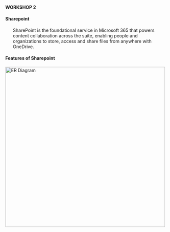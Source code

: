 ####  WORKSHOP 2
#### Sharepoint
<p> <ul>SharePoint is the foundational service in Microsoft 365 that powers content collaboration across the suite, enabling people and organizations to store, access and share files from anywhere with OneDrive.</ul></p>

#### Features of Sharepoint
<img width="500" alt="ER Diagram" src="https://user-images.githubusercontent.com/98137201/199834048-bae42974-dd00-4fe0-8380-5da8add5bec5.png">

